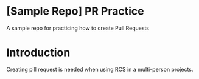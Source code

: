 # [Sample Repo] PR Practice
A sample repo for practicing how to create Pull Requests

# Introduction
Creating pill request is needed when using RCS in a multi-person projects.
